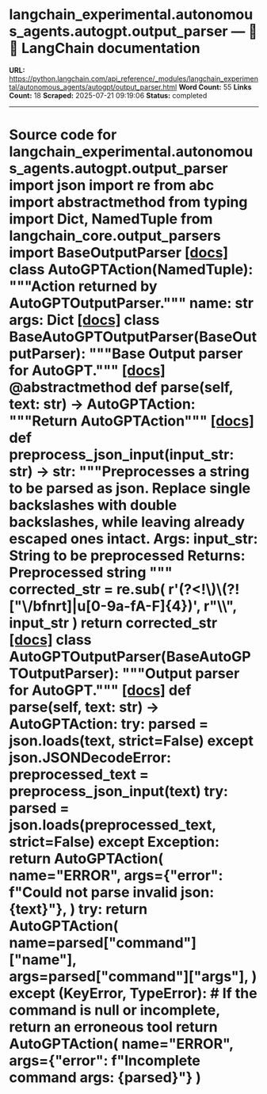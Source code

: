 # langchain_experimental.autonomous_agents.autogpt.output_parser — 🦜🔗 LangChain  documentation

**URL:** https://python.langchain.com/api_reference/_modules/langchain_experimental/autonomous_agents/autogpt/output_parser.html
**Word Count:** 55
**Links Count:** 18
**Scraped:** 2025-07-21 09:19:06
**Status:** completed

---

# Source code for langchain\_experimental.autonomous\_agents.autogpt.output\_parser               import json     import re     from abc import abstractmethod     from typing import Dict, NamedTuple          from langchain_core.output_parsers import BaseOutputParser                              [[docs]](https://python.langchain.com/api_reference/experimental/autonomous_agents/langchain_experimental.autonomous_agents.autogpt.output_parser.AutoGPTAction.html#langchain_experimental.autonomous_agents.autogpt.output_parser.AutoGPTAction)     class AutoGPTAction(NamedTuple):         """Action returned by AutoGPTOutputParser."""              name: str         args: Dict                                             [[docs]](https://python.langchain.com/api_reference/experimental/autonomous_agents/langchain_experimental.autonomous_agents.autogpt.output_parser.BaseAutoGPTOutputParser.html#langchain_experimental.autonomous_agents.autogpt.output_parser.BaseAutoGPTOutputParser)     class BaseAutoGPTOutputParser(BaseOutputParser):         """Base Output parser for AutoGPT."""                         [[docs]](https://python.langchain.com/api_reference/experimental/autonomous_agents/langchain_experimental.autonomous_agents.autogpt.output_parser.BaseAutoGPTOutputParser.html#langchain_experimental.autonomous_agents.autogpt.output_parser.BaseAutoGPTOutputParser.parse)         @abstractmethod         def parse(self, text: str) -> AutoGPTAction:             """Return AutoGPTAction"""                                                            [[docs]](https://python.langchain.com/api_reference/experimental/autonomous_agents/langchain_experimental.autonomous_agents.autogpt.output_parser.preprocess_json_input.html#langchain_experimental.autonomous_agents.autogpt.output_parser.preprocess_json_input)     def preprocess_json_input(input_str: str) -> str:         """Preprocesses a string to be parsed as json.              Replace single backslashes with double backslashes,         while leaving already escaped ones intact.              Args:             input_str: String to be preprocessed              Returns:             Preprocessed string         """         corrected_str = re.sub(             r'(?<!\\)\\(?!["\\/bfnrt]|u[0-9a-fA-F]{4})', r"\\\\", input_str         )         return corrected_str                                             [[docs]](https://python.langchain.com/api_reference/experimental/autonomous_agents/langchain_experimental.autonomous_agents.autogpt.output_parser.AutoGPTOutputParser.html#langchain_experimental.autonomous_agents.autogpt.output_parser.AutoGPTOutputParser)     class AutoGPTOutputParser(BaseAutoGPTOutputParser):         """Output parser for AutoGPT."""                         [[docs]](https://python.langchain.com/api_reference/experimental/autonomous_agents/langchain_experimental.autonomous_agents.autogpt.output_parser.AutoGPTOutputParser.html#langchain_experimental.autonomous_agents.autogpt.output_parser.AutoGPTOutputParser.parse)         def parse(self, text: str) -> AutoGPTAction:             try:                 parsed = json.loads(text, strict=False)             except json.JSONDecodeError:                 preprocessed_text = preprocess_json_input(text)                 try:                     parsed = json.loads(preprocessed_text, strict=False)                 except Exception:                     return AutoGPTAction(                         name="ERROR",                         args={"error": f"Could not parse invalid json: {text}"},                     )             try:                 return AutoGPTAction(                     name=parsed["command"]["name"],                     args=parsed["command"]["args"],                 )             except (KeyError, TypeError):                 # If the command is null or incomplete, return an erroneous tool                 return AutoGPTAction(                     name="ERROR", args={"error": f"Incomplete command args: {parsed}"}                 )